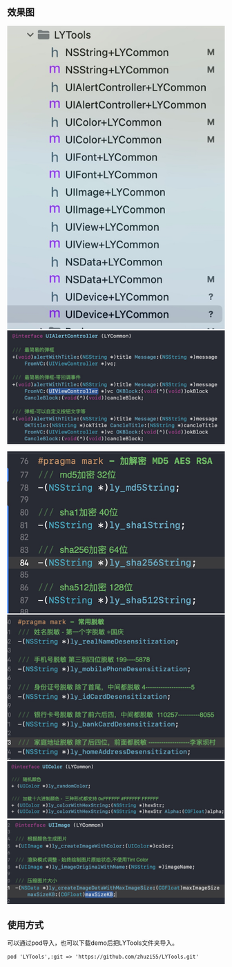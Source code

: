 ## 效果图
![](assets/16732334523202.jpg)
![](assets/16732335998725.jpg)

![](assets/16732336355117.jpg)
![](assets/16732336817556.jpg)
![](assets/16732337212515.jpg)
![](assets/16732337595986.jpg)

## 使用方式

可以通过pod导入，也可以下载demo后把LYTools文件夹导入。

```
pod 'LYTools',:git => 'https://github.com/zhuzi55/LYTools.git'
```
